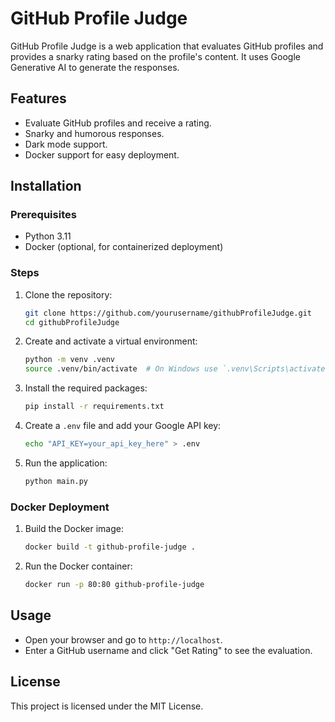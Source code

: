 # GitHub Profile Judge

GitHub Profile Judge is a web application that evaluates GitHub profiles and provides a snarky rating based on the profile's content. It uses Google Generative AI to generate the responses.

## Features

- Evaluate GitHub profiles and receive a rating.
- Snarky and humorous responses.
- Dark mode support.
- Docker support for easy deployment.

## Installation

### Prerequisites

- Python 3.11
- Docker (optional, for containerized deployment)

### Steps

1. Clone the repository:

    ```sh
    git clone https://github.com/yourusername/githubProfileJudge.git
    cd githubProfileJudge
    ```

2. Create and activate a virtual environment:

    ```sh
    python -m venv .venv
    source .venv/bin/activate  # On Windows use `.venv\Scripts\activate`
    ```

3. Install the required packages:

    ```sh
    pip install -r requirements.txt
    ```

4. Create a `.env` file and add your Google API key:

    ```sh
    echo "API_KEY=your_api_key_here" > .env
    ```

5. Run the application:

    ```sh
    python main.py
    ```

### Docker Deployment

1. Build the Docker image:

    ```sh
    docker build -t github-profile-judge .
    ```

2. Run the Docker container:

    ```sh
    docker run -p 80:80 github-profile-judge
    ```

## Usage

- Open your browser and go to `http://localhost`.
- Enter a GitHub username and click "Get Rating" to see the evaluation.

## License

This project is licensed under the MIT License.